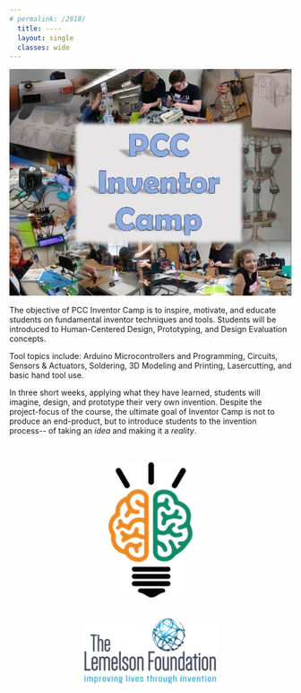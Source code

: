 ```yaml
---
# permalink: /2018/
  title: ----
  layout: single
  classes: wide
---
```

  
<p align="center">
<img width="750" src ="/assets/images/frontpage.jpg">
<br>
</p>

The objective of PCC Inventor Camp is to inspire, motivate, and educate students on fundamental inventor techniques and tools. Students will be introduced to Human-Centered Design, Prototyping, and Design Evaluation concepts.
 
Tool topics include: Arduino Microcontrollers and Programming, Circuits, Sensors & Actuators, Soldering, 3D  Modeling and Printing, Lasercutting, and basic hand tool use. 

In three short weeks, applying what they have learned, students will imagine, design, and prototype their very own invention. Despite the project-focus of the course, the ultimate goal of Inventor Camp is not to produce an end-product, but to introduce students to the invention process-- of taking an _idea_ and making it a _reality_. 

<p align="center">
<br>
<br>
<img width="150" src ="/assets/images/IB_logo_small.png">

<br>
<br>
<br>
<img width="240" src="/assets/images/TLF_logo_CMYK.png">
</p>
